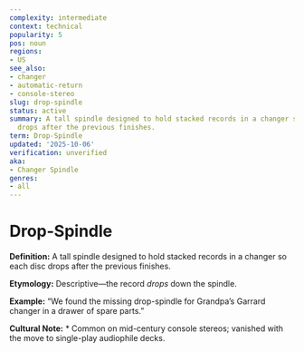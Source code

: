 ```yaml
---
complexity: intermediate
context: technical
popularity: 5
pos: noun
regions:
- US
see_also:
- changer
- automatic-return
- console-stereo
slug: drop-spindle
status: active
summary: A tall spindle designed to hold stacked records in a changer so each disc
  drops after the previous finishes.
term: Drop-Spindle
updated: '2025-10-06'
verification: unverified
aka:
- Changer Spindle
genres:
- all
---
```


# Drop-Spindle

**Definition:** A tall spindle designed to hold stacked records in a changer so each disc drops after the previous finishes.

**Etymology:** Descriptive—the record *drops* down the spindle.

**Example:** “We found the missing drop-spindle for Grandpa’s Garrard changer in a drawer of spare parts.”

**Cultural Note:** * Common on mid-century console stereos; vanished with the move to single-play audiophile decks.

